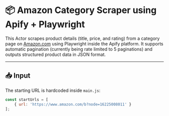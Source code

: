 # 📦 Amazon Category Scraper using Apify + Playwright

This Actor scrapes product details (title, price, and rating) from a category page on [Amazon.com](https://www.amazon.com) using Playwright inside the Apify platform. It supports automatic pagination (currently being rate limited to 5 paginations) and outputs structured product data in JSON format.

---

## 📥 Input

The starting URL is hardcoded inside `main.js`:
```js
const startUrls = [
    { url: 'https://www.amazon.com/b?node=16225008011' }
];

